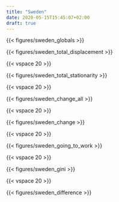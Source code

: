 ```yaml
---
title: "Sweden"
date: 2020-05-15T15:45:07+02:00
draft: true
---
```


{{< figures/sweden_globals >}}

{{< figures/sweden_total_displacement >}}

{{< vspace 20 >}}

{{< figures/sweden_total_stationarity >}}

{{< vspace 20 >}}

{{< figures/sweden_change_all >}}

{{< vspace 20 >}}

{{< figures/sweden_change >}}

{{< vspace 20 >}}

{{< figures/sweden_going_to_work >}}

{{< vspace 20 >}}

{{< figures/sweden_gini >}}

{{< vspace 20 >}}

{{< figures/sweden_difference >}}

